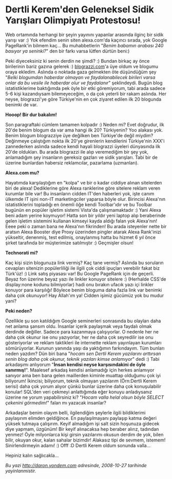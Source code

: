 # Dertli Kerem'den Geleneksel Sidik Yarışları Olimpiyatı Protestosu!
Web ortamında herhangi bir şeyin yayınını yapanlar arasında ilginç bir
sidik yarışı var :) Yok efendim senin siten alexa.com'da kaçıncı sırada,
yok Google PageRank'in bilmem kaç... Bu muhabbetlerin "*Benim babamın
arabası 240 basıyor ya seninki?*" den bir farkı varsa lütfen dürtün
beni:)

Peki diyeceksiniz ki senin derdin ne şimdi? :) Bundan birkaç ay önce
birilerinin bariz gazına gelerek :)
[blograzzi.com](http://www.blograzzi.com/blog/daron.yondem.com/tr)'a üye
oldum ve blogumu oraya ekledim. Aslında o noktada gaza gelmekten öte
düşündüğüm şey "*Belki blogumdan haberdar olmayan ve faydalanabilecek
birileri varsa onlar da bu vesile ile haberdar olur ve faydalanır*"
şeklindeydi. Bugün blog istatistiklerime baktığımda pek öyle bir etki
göremiyorum, tabi arada sadece 5-6 kişi kazandıysam bilemeyeceğim, o da
çok yeterli bir rakam aslında. Her neyse, blograzzi'ye göre Türkiye'nin
en çok ziyaret edilen ilk 20 blogunda benimki de var.

**Hooop! Bir dur bakalım!**

Son paragraftaki cümlem tamamen kolpadır :) Neden mi? Evet doğrudur, ilk
20'de benim blogum da var ama hangi ilk 20? Türkiyenin? Yoo alakası yok.
Benim blogum blograzziye üye değilken ben Türkiye'de değil miydim?
Değinmeye çalıştığım nokta ilk 20'ye girenlerin kendilerini Türkiye'nin
XXX'i zannederken aslında sadece kendi hayali blograzzi üyeleri
dünyasında ilk 20'de oldukları. Bu arada blograzzi ile alıp veremediğim
bir şey yok, anlamadığım şey insanların gereksiz gazları ve sidik
yarışları. Tabi bir de üzerine bunlardan habersiz reklamcılar, pazarlama
(uzmanları).

**Alexa.com mu?**

Hayatımda karşılaştığım en "kolpa" ve bir o kadar ciddiye alınan
sitelerden biri de alexa! Dediklerine göre Alexa ranklerine göre
sitelere reklam veren kurumlar bile var! Bu insanların cidden IT'den
haberleri yok, işte canım ülkemde IT işini non-IT marketingciler yaparsa
böyle olur. Birincisi Alexa'nın istatistiklerini topladığı en önemli öğe
kendi Toolbar'ıdır ve bu Toolbar bugünün en popüler işletim sistemi
Vista'da çalışmamaktadır :) Yani Alexa beni adam yerine koymuyor! Hatta
son bir yıldır yeni laptop alıp beraberinde gelen işletim sistemini
kullanan kimseyi kayda aldığı falan yok Alexa'nın! Eeee peki o zaman
bana ne Alexa'nın fikrinden! Bu arada isteyenler nette bir aratsın Alexa
Booster diye Proxy üzerinden pingler atarak Alexa Rank'inizi yükseltir,
denenmiş, test edilmiş, onaylanmış hatta bu hizmet 6 yıl önce şirket
tarafında bir müşterimize satılmıştır :) Geçmişler olsun!

**Technorati mi?**

Kaç kişi sizin blogunuza link vermiş? Kaç tane vermiş? Aslında bu
soruların cevapları sitenizin popülerliliği ile ilgili çok ciddi
ipuçları verebilir fakat biz Türk'üz! :) Link satış piyasası var! Bu
Google PageRank için de geçerli. Beyaz fon üzerine beyaz yazı ile
linkler konuyor sitelere :) (Herhalde CSS'de display:none kodunu
bilmiyorlar) hadi onu bırakın ufacık yazı içi linkler konuyor para
karşılığı! Böylece benim bloguma daha fazla link var benimki daha çok
okunuyor! Hay Allah'ım ya! Cidden işimiz gücümüz yok bu mudur yani?

**Peki neden?**

Özellikle şu son katıldığım Google seminerleri sonrasında bu olayları
daha net anlama şansım oldu. İnsanlar içerik paylaşmak veya faydalı
olmak derdinde değiller. Sadece para kazanmaya çalışıyorlar. O nedenle
her ne daha çok okunur ise onu yazıyorlar, her ne daha çok seyredilir
ise onu gösteriyorlar ve reklam taktikleri ile internette reklam
yayınlayan kurumları sömürüyorlar. Kurunun yanında yaşı da yaktığımın
farkındayım. Tüm bunları neden yazdım? Dün biri bana "*hocam sen Dertli
Kerem yazılarını arttırsan senin blog daha çok okunur, teknik yazıları
kimse anlamıyor*" dedi :) Tabi arkadaşımı anlıyorum "**İnsan kendisi
neyse karşısındakini de öyle sanırmış!**". Maalesef arkadaş kendisi
anlamadığı için herkes anlamıyor sanıyor ama ben bana gelen maillerden
kiminle muattap olduğumu çok iyi biliyorum! İkincisi; biliyorum, teknik
olmayan yazılarım (Örn:Dertli Kerem serisi) daha çok yorum alıyor çünkü
bunlar üzerine daha çok konuşulabilir konular! SQL'den veri çekmeyi
anlattığımda eğer konuyu anladıysanız üzerine ne yorum yapabilirsiniz
ki? "*Hocam valla helal olsun böyle SELECT çekenini görmedim!*" falan mı
yazacak insanlar?

Arkadaşlar benim olayım belli, ilgilendiğim şeylerle ilgili bildiklerimi
paylaşırım elimden geldiğince. En paylaşılmayanı paylaşıp katma değeri
yüksek tutmaya çalışırım. Keyif almadığım işi salt sizin hoşunuza
gidecek diye yapmam, üzgünüm! Bir keyif alınacaksa hep beraber alırız,
tadından yenmez! Öyle milyonlarca kişi girsin yazılarımı okusun derdim
de yok, bilen bilir, okuyan okur, kalan sahalar bizimdir! Alakasız tipi
de sevmem, istemem! Sinirlendirmeyin adamı! :) Offf :D Dertli Kerem
oldum sonunda valla...

Hepiniz kalın sağlıcakla...



*Bu yazi http://daron.yondem.com adresinde, 2008-10-27 tarihinde yayinlanmistir.*
